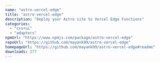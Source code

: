 ```yaml
---
name: "astro-vercel-edge"
title: "astro-vercel-edge"
description: "Deploy your Astro site to Vercel Edge Functions"
categories:
  - "css+ui"
  - "adapters"
npmUrl: "https://www.npmjs.com/package/astro-vercel-edge"
repoUrl: "https://github.com/mayank99/astro-vercel-edge"
homepageUrl: "https://github.com/mayank99/astro-vercel-edge#readme"
downloads: 277
---
```

